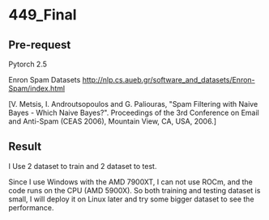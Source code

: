 # 449_Final
## Pre-request
Pytorch 2.5

Enron Spam Datasets http://nlp.cs.aueb.gr/software_and_datasets/Enron-Spam/index.html 

[V. Metsis, I. Androutsopoulos and G. Paliouras, "Spam Filtering with 
Naive Bayes - Which Naive Bayes?". Proceedings of the 3rd Conference 
on Email and Anti-Spam (CEAS 2006), Mountain View, CA, USA, 2006.]
## Result
I Use 2 dataset to train and 2 dataset to test.

Since I use Windows with the AMD 7900XT, I can not use ROCm, and the code runs on the CPU (AMD 5900X). So both training and testing dataset is small, I will deploy it on Linux later and try some bigger dataset to see the performance.
